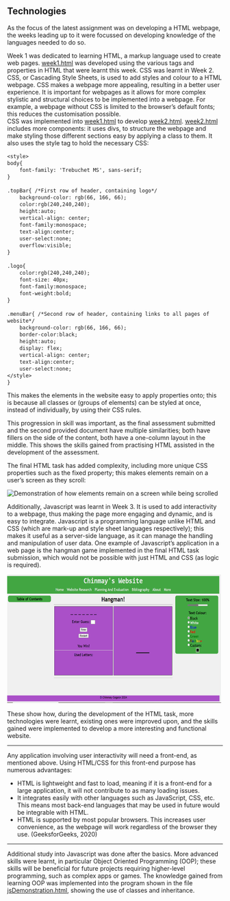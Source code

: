 Technologies
---
As the focus of the latest assignment was on developing a HTML webpage, the weeks leading up to it were focussed on developing knowledge of the languages needed to do so.

Week 1 was dedicated to learning HTML, a markup language used to create web pages. [week1.html](week1.html) was developed using the various tags and properties in HTML that were learnt this week.
CSS was learnt in Week 2. CSS, or Cascading Style Sheets, is used to add styles and colour to a HTML webpage. CSS makes a webpage more appealing, resulting in a better user experience. It is important for webpages as it allows for more complex stylistic and structural choices to be implemented into a webpage. For example, a webpage without CSS is limited to the browser’s default fonts; this reduces the customisation possible.  
CSS was implemented into [week1.html](week1.html) to develop [week2.html](week2.html). [week2.html](week2.html) includes more components: it uses divs, to structure the webpage and make styling those different sections easy by applying a class to them. It also uses the style tag to hold the necessary CSS:

```
<style>
body{
    font-family: 'Trebuchet MS', sans-serif;
}

.topBar{ /*First row of header, containing logo*/
    background-color: rgb(66, 166, 66);
    color:rgb(240,240,240);
    height:auto;
    vertical-align: center; 
    font-family:monospace;
    text-align:center;
    user-select:none;
    overflow:visible;
}

.logo{
    color:rgb(240,240,240);
    font-size: 40px;
    font-family:monospace;
    font-weight:bold;
}

.menuBar{ /*Second row of header, containing links to all pages of website*/
    background-color: rgb(66, 166, 66);
    border-color:black;
    height:auto;
    display: flex;
    vertical-align: center;
    text-align:center;
    user-select:none;
</style>
}
```
This makes the elements in the website easy to apply properties onto; this is because all classes or (groups of elements) can be styled at once, instead of individually, by using their CSS rules. 

This progression in skill was important, as the final assessment submitted and the second provided document have multiple similarities; both have fillers on the side of the content, both have a one-column layout in the middle. This shows the skills gained from practising HTML assisted in the development of the assessment.

The final HTML task has added complexity, including more unique CSS properties such as the fixed property; this makes elements remain on a user’s screen as they scroll:

<img src="Resources/fixedPositions.gif" width="500" height="300" alt="Demonstration of how elements remain on a screen while being scrolled">

Additionally, Javascript was learnt in Week 3. It is used to add interactivity to a webpage, thus making the page more engaging and dynamic, and is easy to integrate. Javascript is a programming language unlike HTML and CSS (which are mark-up and style sheet languages respectively); this makes it useful as a server-side language, as it can manage the handling and manipulation of user data. One example of Javascript’s application in a web page is the hangman game implemented in the final HTML task submission, which would not be possible with just HTML and CSS (as logic is required).

<img src="Resources/hangmanDemo.gif" width="500" height="300" alt="Demonstration of the hangman game">

These show how, during the development of the HTML task, more technologies were learnt, existing ones were improved upon, and the skills gained were implemented to develop a more interesting and functional website.
 
___
Any application involving user interactivity will need a front-end, as mentioned above. Using HTML/CSS for this front-end purpose has numerous advantages:  
 - HTML is lightweight and fast to load, meaning if it is a front-end for a large application, it will not contribute to as many loading issues. 
 - It integrates easily with other languages such as JavaScript, CSS, etc. This means most back-end languages that may be used in future would be integrable with HTML. 
 - HTML is supported by most popular browsers. This increases user convenience, as the webpage will work regardless of the browser they use.
(GeeksforGeeks, 2020)
___

Additional study into Javascript was done after the basics. More advanced skills were learnt, in particular Object Oriented Programming (OOP); these skills will be beneficial for future projects requiring higher-level programming, such as complex apps or games. The knowledge gained from learning OOP was implemented into the program shown in the file [jsDemonstration.html](jsDemonstration.html), showing the use of classes and inheritance.
